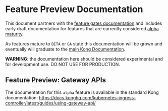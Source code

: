 # Feature Preview Documentation

This document partners with the [feature gates documentation][fg] and includes early draft documentation for features that are currently considered [alpha maturity][fg-alpha].

As features mature to `BETA` or `GA` state this documentation will be grown and eventually will graduate to the [main Kong Documentation][kong-docs].

**WARNING**: the documentation here should be considered experimental and for development use. DO NOT USE FOR PRODUCTION.

[fg]:/FEATURE_GATES.md
[fg-alpha]:/FEATURE_GATES.md#feature-gates-for-alpha-or-beta-features
[kong-docs]:https://github.com/Kong/docs.konghq.com

## Feature Preview: Gateway APIs

The documentation for this `alpha` feature is available in the standard Kong documentation: https://docs.konghq.com/kubernetes-ingress-controller/latest/guides/using-gateway-api/
